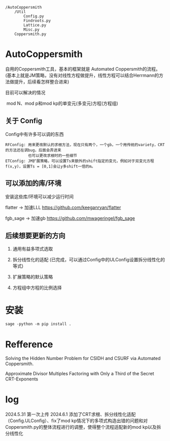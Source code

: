 ```
/AutoCoppersmith
    /Util
        Config.py
        Findroots.py
        Lattice.py
        Misc.py
    Coppersmith.py
```

# AutoCoppersmith

自用的Coppersmith工具，基本的框架就是 Automated Coppersmith的流程。(基本上就是JM策略，没有对线性方程做提升，线性方程可以结合Herrmann的方法做提升，后续看怎样整合进来)

目前可以解决的情况

​	mod N、mod p和mod kp的单变元(多变元)方程(方程组)



## 关于 Config

Config中有许多可以调的东西

```
RFConfig: 用来更改默认的求根方法，现在只有两个，一个gb，一个用传统的variety，CRT的方法还在调bug，后面会弄进来
		  也可以更改求根时的一些细节
ETConfig: JM扩展策略，可以设置Ts来额外的shift指定的变元，例如对于双变元方程f(x,y)，设置Ts = [0,1]会让y多shift一倍的m。
```

## 可以添加的库/环境

安装这些库/环境可以减少运行时间

flatter -> 加速LLL https://github.com/keeganryan/flatter

fgb_sage -> 加速gb https://github.com/mwageringel/fgb_sage



## 后续想要更新的方向

1. 通用有益多项式选取

2. 拆分线性化的适配 (已完成，可以通过Config中的ULConfig设置拆分线性化的等式)

3. 扩展策略的默认策略

4. 方程组中方程的比例选择

   

# 安装

```
sage -python -m pip install .
```



# Refference

Solving the Hidden Number Problem for CSIDH and CSURF via Automated Coppersmith.

Approximate Divisor Multiples Factoring with Only a Third of the Secret CRT-Exponents

# log

2024.5.31 第一次上传
2024.6.1  添加了CRT求根、拆分线性化适配（Config.ULConfig）、fix了mod kp情况下的多项式构造出错的问题和对Coppersmith.py的整体流程进行的调整，使得整个流程适配新的mod kp以及拆分线性化